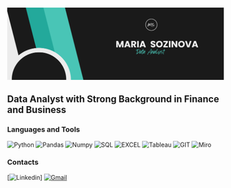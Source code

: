 ![Header](https://github.com/MariaSozinova/MariaSozinova/blob/main/assets/MS_DA_1.png)

## Data Analyst with Strong Background in Finance and Business

### Languages and Tools
![Python](https://img.shields.io/badge/-Python-090909?style=for-the-badge&logo=python&logoColor=326D9C
)
![Pandas](https://img.shields.io/badge/-pandas-090909?style=for-the-badge&logo=pandas&logoColor=E00288
)
![Numpy](https://img.shields.io/badge/-numpy-090909?style=for-the-badge&logo=numpy&logoColor=4CA5C9
)
![SQL](https://img.shields.io/badge/-SQL-090909?style=for-the-badge&logo=postgre&logoColor=00648B
)
![EXCEL](https://img.shields.io/badge/-excel-090909?style=for-the-badge&logo=excel&logoColor=00648B
)
![Tableau](https://img.shields.io/badge/-tableau-090909?style=for-the-badge&logo=tableau&logoColor=4976A7
)
![GIT](https://img.shields.io/badge/-GIT-090909?style=for-the-badge&logo=git&logoColor=F34C28
)
![Miro](https://img.shields.io/badge/-miro-090909?style=for-the-badge&logo=miro&logoColor=FFDD34
)

### Contacts
[![Linkedin](https://img.shields.io/badge/-linkedin-090909?style=for-the-badge&logo=linkedin&logoColor=0A66C2(www.linkedin.com/in/maria-sozinova)
)]
[![Gmail](https://img.shields.io/badge/-Gmail-090909?style=for-the-badge&logo=gmail&logoColor=EA4035)](href="moon2512@gmail.com">moon2512@gmail.com)